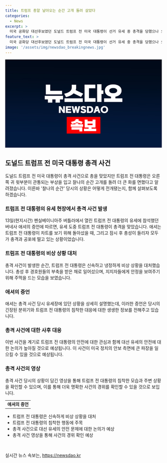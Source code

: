 ```yaml
---
title: 트럼프 총알 날아오는 순간 고개 돌려 살았다
categories:
  - News
excerpt: >
  미국 공화당 대선후보였던 도널드 트럼프 전 미국 대통령이 선거 유세 중 총격을 당했으나 오른쪽 귀를 관통하는 부상을 입었음. 유세 참석자가 폭죽 소리로 착각했던 사건으로 경호 요원의 부축으로 일어선 트럼프는 자신의 신발을 챙기려 했고, 지지자들의 응원에 응답하기도 했다. 사건 당시 아이들과 참석자들이 놀랐으나 트럼프 대통령의 안전을 우선순위로 삼으며 경호원들도 신속하게 대처했다.
feature_text: >
  미국 공화당 대선후보였던 도널드 트럼프 전 미국 대통령이 선거 유세 중 총격을 당했으나 오른쪽 귀를 관통하는 부상을 입었음. 유세 참석자가 폭죽 소리로 착각했던 사건으로 경호 요원의 부축으로 일어선 트럼프는 자신의 신발을 챙기려 했고, 지지자들의 응원에 응답하기도 했다. 사건 당시 아이들과 참석자들이 놀랐으나 트럼프 대통령의 안전을 우선순위로 삼으며 경호원들도 신속하게 대처했다.
image: '/assets/img/newsdao_breakingnews.jpg'
---
```


<p><img src="/assets/img/newsdao_breakingnews.jpg" alt="firstkoreanews 속보" /></p>

<h2 data-ke-size="size26">도널드 트럼프 전 미국 대통령 총격 사건</h2>

<p data-ke-size="size16">도널드 트럼프 전 미국 대통령이 총격 사건으로 총을 맞았지만 트럼프 전 대통령은 오른쪽 귀 윗부분이 관통되는 부상을 입고 찰나의 순간 고개를 돌려 더 큰 화를 면했다고 알려졌습니다. 이른바 '찰나의 순간' 당시의 상황은 어떻게 전개됐는지, 함께 살펴보도록 하겠습니다.</p>

<h3>트럼프 전 대통령의 유세 현장에서 총격 사건 발생</h3>

<p data-ke-size="size16">13일(현지시간) 펜실베이니아주 버틀러에서 열린 트럼프 전 대통령의 유세에 참석했던 버네사 애셔의 증언에 따르면, 유세 도중 트럼프 전 대통령이 총격을 맞았습니다. 애셔는 트럼프 전 대통령이 차트를 보기 위해 돌아섰을 때, 그리고 잠시 후 총성이 들리자 모두가 충격과 공포에 떨고 있는 상황이었습니다.</p>

<h3>트럼프 전 대통령의 비상 상황 대처</h3>

<p data-ke-size="size16">총격 사건이 발생한 순간, 트럼프 전 대통령은 신속하고 냉정하게 비상 상황을 대처했습니다. 총성 후 경호원들의 부축을 받은 채로 일어섰으며, 지지자들에게 안정을 보여주기 위해 주먹을 드는 모습을 보였습니다.</p>

<h3>애셔의 증언</h3>

<p data-ke-size="size16">애셔는 총격 사건 당시 유세장에 있던 상황을 상세히 설명했는데, 이러한 증언은 당시의 긴장된 분위기와 트럼프 전 대통령의 침착한 대응에 대한 생생한 정보를 전해주고 있습니다.</p>

<h3>총격 사건에 대한 사후 대응</h3>

<p data-ke-size="size16">이번 사건을 계기로 트럼프 전 대통령의 안전에 대한 관심과 함께 대선 유세의 안전에 대한 논의가 높아질 것으로 예상됩니다. 이 사건이 미국 정치의 안보 측면에 큰 파장을 일으킬 수 있을 것으로 예상됩니다.</p>

<h3>총격 사건의 영상</h3>

<p data-ke-size="size16">총격 사건 당시의 상황이 담긴 영상을 통해 트럼프 전 대통령의 침착한 모습과 주변 상황을 확인할 수 있으며, 이를 통해 더욱 명확한 사건의 경위를 확인할 수 있을 것으로 보입니다.</p>

<table>
    <tbody>
        <tr>
            <td style="text-align: center; height: 17px;"><b>애셔의 증언</b></td>
        </tr>
    </tbody>
</table>

<ul>
    <li>트럼프 전 대통령은 신속하게 비상 상황을 대처</li>
    <li>트럼프 전 대통령의 침착한 행동에 주목</li>
    <li>총격 사건으로 대선 유세의 안전 문제에 대한 논의가 예상</li>
    <li>총격 사건 영상을 통해 사건의 경위 확인 예상</li>
</ul>

<p data-ke-size="size16">&nbsp;</p>
실시간 뉴스 속보는, <a href="https://newsdao.kr" rel="dofollow">https://newsdao.kr</a>


